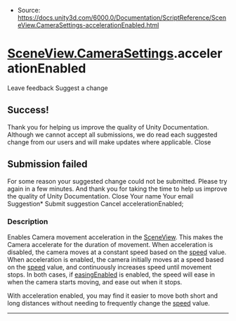 * Source: https://docs.unity3d.com/6000.0/Documentation/ScriptReference/SceneView.CameraSettings-accelerationEnabled.html

#  [SceneView.CameraSettings](https://docs.unity3d.com/6000.0/Documentation/ScriptReference/SceneView.CameraSettings.html).accelerationEnabled
Leave feedback
Suggest a change
## Success!
Thank you for helping us improve the quality of Unity Documentation. Although we cannot accept all submissions, we do read each suggested change from our users and will make updates where applicable.
Close
## Submission failed
For some reason your suggested change could not be submitted. Please <a>try again</a> in a few minutes. And thank you for taking the time to help us improve the quality of Unity Documentation.
Close
Your name Your email Suggestion* Submit suggestion
Cancel
accelerationEnabled; 
### Description
Enables Camera movement acceleration in the [SceneView](https://docs.unity3d.com/6000.0/Documentation/ScriptReference/SceneView.html). This makes the Camera accelerate for the duration of movement.
When acceleration is disabled, the camera moves at a constant speed based on the [speed](https://docs.unity3d.com/6000.0/Documentation/ScriptReference/SceneView.CameraSettings-speed.html) value. When acceleration is enabled, the camera initially moves at a speed based on the [speed](https://docs.unity3d.com/6000.0/Documentation/ScriptReference/SceneView.CameraSettings-speed.html) value, and continuously increases speed until movement stops. In both cases, if [easingEnabled](https://docs.unity3d.com/6000.0/Documentation/ScriptReference/SceneView.CameraSettings-easingEnabled.html) is enabled, the speed will ease in when the camera starts moving, and ease out when it stops.  
  
With acceleration enabled, you may find it easier to move both short and long distances without needing to frequently change the [speed](https://docs.unity3d.com/6000.0/Documentation/ScriptReference/SceneView.CameraSettings-speed.html) value.
* * *
